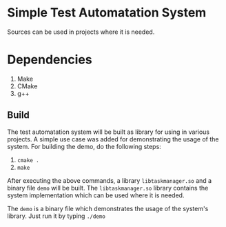# Simple Test Automatation System

Sources can be used in projects where it is needed.

# Dependencies

1) Make
2) CMake
3) g++

## Build

The test automatation system will be built as library for using in various projects. A simple use case was added for demonstrating the usage of the system.
For building the demo, do the following steps:
1. `cmake .`
2. `make`

After executing the above commands, a library `libtaskmanager.so` and a binary file `demo` will be built.
The `libtaskmanager.so` library contains the system implementation which can be used where it is needed.

The `demo` is a binary file which demonstrates the usage of the system's library. Just run it by typing `./demo`
